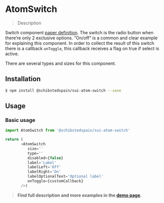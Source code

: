 # AtomSwitch

> Description

Switch component [paper definition](https://paper.dropbox.com/doc/SUI-Switch-DqiRbahVL1CbbNdYSLljA).
The switch is the radio button when there’re only 2 exclusive options. “On/off” is a common and clear example for explaining this component.
In order to collect the result of this switch there is a callback `onToggle`, this callback receives a flag on true if
select is active.

There are several types and sizes for this component.

## Installation

```sh
$ npm install @schibstedspain/sui-atom-switch --save
```

## Usage

### Basic usage
```js
import AtomSwitch from '@schibstedspain/sui-atom-switch'

return (
       <AtomSwitch
          size=''
          type=''
          disabled={false}
          label='Label'
          labelLeft='Off'
          labelRight='On'
          labelOptionalText='Optional label'
          onToggle={customCallback}
       />)
```


> **Find full description and more examples in the [demo page](#).**